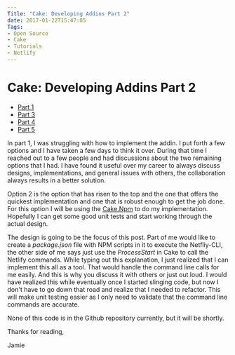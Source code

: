 ```yaml
---
Title: "Cake: Developing Addins Part 2"
date: 2017-01-22T15:47:05
Tags:
- Open Source
- Cake
- Tutorials
- Netlify
---
```

# Cake: Developing Addins Part 2

* [Part 1](http://www.phillipsj.net/posts/cake-developing-addins-part-1)
* [Part 3](http://www.phillipsj.net/posts/cake-developing-addins-part-3)
* [Part 4](http://www.phillipsj.net/posts/cake-developing-addins-part-4)
* [Part 5](http://www.phillipsj.net/posts/cake-developing-addins-part-5)

In part 1, I was struggling with how to implement the addin. I put forth a few options and I have taken a few days to think it over. During that time I reached out to a few people and had discussions about the two remaining options that I had. I have found it useful over my career to always discuss designs, implementations, and general issues with others, the collaboration always results in a better solution. 

Option 2 is the option that has risen to the top and the one that offers the quickest implementation and one that is robust enough to get the job done. For this option I will be using the [Cake.Npm](https://github.com/cake-contrib/Cake.Npm) to do my implementation. Hopefully I can get some good unit tests and start working through the actual design.

The design is going to be the focus of this post. Part of me would like to create a *package.json* file with NPM scripts in it to execute the Netfliy-CLI, the other side of me says just use the *ProcessStart* in Cake to call the Netlify commands. While typing out this explanation, I just realized that I can implement this all as a tool. That would handle the command line calls for me easily. And this is why you discuss it with others or just out loud.  I would have realized this while eventually once I started slinging code, but now I don't have to go down that road and realize that I needed to refactor. This will make unit testing easier as I only need to validate that the command line commands are accurate. 

None of this code is in the Github repository currently, but it will be shortly.

Thanks for reading,

Jamie

